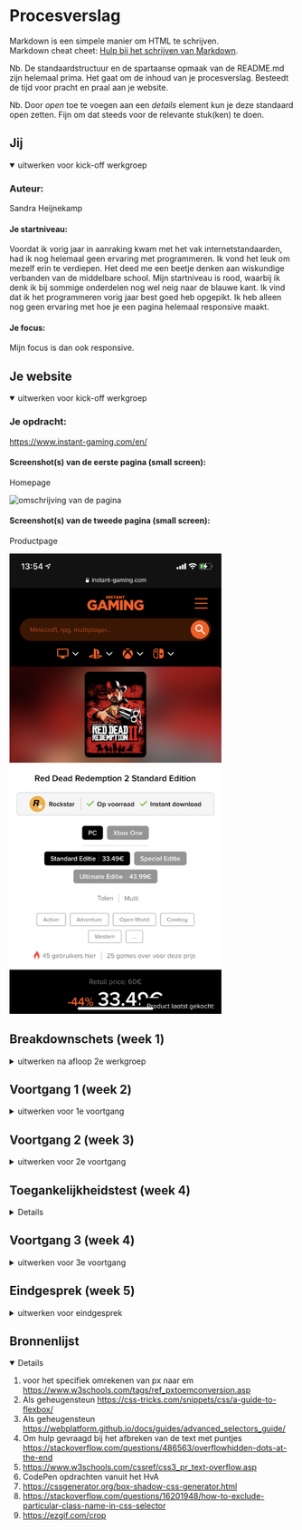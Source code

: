 # Procesverslag
Markdown is een simpele manier om HTML te schrijven.  
Markdown cheat cheet: [Hulp bij het schrijven van Markdown](https://github.com/adam-p/markdown-here/wiki/Markdown-Cheatsheet).

Nb. De standaardstructuur en de spartaanse opmaak van de README.md zijn helemaal prima. Het gaat om de inhoud van je procesverslag. Besteedt de tijd voor pracht en praal aan je website.

Nb. Door *open* toe te voegen aan een *details* element kun je deze standaard open zetten. Fijn om dat steeds voor de relevante stuk(ken) te doen.





## Jij

<details open>
<summary>uitwerken voor kick-off werkgroep</summary>

### Auteur:
Sandra Heijnekamp

#### Je startniveau:
Voordat ik vorig jaar in aanraking kwam met het vak internetstandaarden, had ik nog helemaal geen ervaring met programmeren.
Ik vond het leuk om mezelf erin te verdiepen. Het deed me een beetje denken aan wiskundige verbanden van de middelbare school.
Mijn startniveau is rood, waarbij ik denk ik bij sommige onderdelen nog wel neig naar de blauwe kant.
Ik vind dat ik het programmeren vorig jaar best goed heb opgepikt. Ik heb alleen nog geen ervaring met hoe je een pagina helemaal responsive maakt.

#### Je focus:
Mijn focus is dan ook responsive.
 
</details>





## Je website

<details open>
<summary>uitwerken voor kick-off werkgroep</summary>

### Je opdracht:
https://www.instant-gaming.com/en/

#### Screenshot(s) van de eerste pagina (small screen): 
Homepage 
 
<img src="images/IMG_2807.PNG" width="375px" alt="omschrijving van de pagina">

#### Screenshot(s) van de tweede pagina (small screen):
Productpage 
 
<img src="images/IMG_2808.PNG" width="375px" alt="omschrijving van de pagina">
 
</details>





## Breakdownschets (week 1)

<details>
<summary>uitwerken na afloop 2e werkgroep</summary>

### de hele pagina: 
<img src="images/breakdownschets.jpg" width="375px" alt="breakdown van de hele pagina">
<a href="https://miro.com/welcomeonboard/akcyYVNCOU5PbmhWc2lpM1RDY1hkcHU5VGFEak1Wa2pVMDl4TVh3OVVVeERERkV4ckdBbHZPbk1nS0pNdVlqV3wzMDc0NDU3MzQ5NzE3NjI3OTE1?invite_link_id=750291910630">Hoge resolutie</a>


</details>





## Voortgang 1 (week 2)

<details>
<summary>uitwerken voor 1e voortgang</summary>

### Stand van zaken
<img src="images/Schermafbeeldingresultaatweek1.jpg" width="375px" alt="Schermafbeelding week 2">
<img src="images/Schermafbeeldinghtmlweek1.jpg" width="375px" alt="Schermafbeelding week 2">
<img src="images/code-snapshot-css-week1.jpg" width="375px" alt="Schermafbeelding week 2">

Ik heb er nog te weinig tijd in gestoken. Ik ben best een tijd bezig gemaakt om het menu te maken en uit te zoeken hoe ik een transperante blur op de achtergrond kreeg.
Tijdens het eerste voortgangsgesprek was ik helaas niet aanwezig later heb ik mijn werk aan de docent laten zien. Ik heb tijdens dat gesprek een meer uitgewerkte versie laten zien. 

<img src="images/Schermafbeeldingresultaatweek2.jpg" width="375px" alt="Schermafbeelding week 2.5">
<img src="images/code-snapshot-html-week2.jpg" width="375px" alt="Schermafbeelding week 2.5">
<img src="images/code-snapshot-css-week2.jpg" width="375px" alt="Schermafbeelding week 2.5">

Daaruit kwam naar voren dat ik op de goede weg ben en vooral zo door moet gaan.


### Verslag van meeting
Punten die ik voor mezelf had

- Meer tijd besteden aan het programmeren

</details>





## Voortgang 2 (week 3)

<details>
<summary>uitwerken voor 2e voortgang</summary>

### Stand van zaken

<img src="images/Schermafbeeldingresultaatweek3.jpg" width="375px" alt="Schermafbeelding week 3">
<img src="images/code-snapshot-html-week3.jpg" width="375px" alt="Schermafbeelding week 3">
<img src="images/code-snapshot-css-week3-1.jpg" width="375px" alt="Schermafbeelding week 3">
<img src="images/code-snapshot-css-week3-2.jpg" width="375px" alt="Schermafbeelding week 3">

De structuur van de eerste pagina staat, er zijn nog wel wat dingen die ik eraan wil verbeteren en de responsiveness wil ik ook nog verbeteren.
Ik ben nog niet super ervaren in het programmeren en dat maakt dat ik soms best wel lang bezig ben met een onderdeel.


### Verslag van meeting
hier na afloop snel de uitkomsten van de meeting vastleggen

- Ga minder classes gebruiken
- Denk aan max-width 
- Note aan mezelf maak het jezelf niet te moeilijk

</details>





## Toegankelijkheidstest (week 4)

<details>

### Bevindingen
Lijst met je bevindingen die in de test naar voren kwamen:

#### Screenreader leest alles voor
De screenreader leest alles voor en in mijn geval herhaald hij op sommige plekken twee keer hetzelfde, bijvoorbeeld bij playstation playstation knop.


#### Screenreader leest in een niet logische volgorde voor
Tussen de menu's wordt op dit moment de zoekbalk opgenoemd, dit is niet logisch en ik wil de volgorde dan ook veranderen.


#### Een gezichtsbeperkende afwijking heeft veel invloed 
Tijdens het opzetten van een aantal brillen die het hebben van een visuele afwijking simuleren. 
Liet me inzien hoeveel invloed dat heeft op hoe je met je omgeving en in dit geval interface omgaat.

Het is daarom erg van belang om duidelijke elementen te hebben en het optiomaal te laten werken voor hulpmiddelen als screenreaders.

#### Afleiding is dodelijk
Met het testen van de website tijdens dat ik afgeleid was, realiseerde ik me dat ik dan totaal niet lees. Ik scan dan puur op visuele elementen.

Het lijkt me dan ook belangrijk om de visuele elementen duidelijk te maken, zowel in waar ze staan en wat ze doen.

</details>





## Voortgang 3 (week 4)

<details>
<summary>uitwerken voor 3e voortgang</summary>

### Stand van zaken
hier dit ging goed & dit was lastig (neem ook screenshots op van delen van je website en code)


### Agenda voor meeting
samen met je groepje opstellen

| student 1      | student 2          | student 3    | student 4        |
| ---            | ---                | ---          | ---              |
| dit bespreken  | en dit             | en ik dit    | en dan ik dat    |
| en dat ook nog | dit als er tijd is | nog een punt | dit wil ik zeker |
| ...            | ...                | ...          | ...              |


### Verslag van meeting
hier na afloop snel de uitkomsten van de meeting vastleggen

- punt 1
- punt 2
- nog een punt
- ...

</details>





## Eindgesprek (week 5)

<details>
<summary>uitwerken voor eindgesprek</summary>

### Stand van zaken
hier dit ging goed & dit was lastig (neem ook screenshots op van delen van je website en code)

### Screenshot(s)

hier screenshot(s) van je eindresultaat

</details>





## Bronnenlijst

<details open>

1. voor het specifiek omrekenen van px naar em https://www.w3schools.com/tags/ref_pxtoemconversion.asp
2. Als geheugensteun https://css-tricks.com/snippets/css/a-guide-to-flexbox/ 
3. Als geheugensteun https://webplatform.github.io/docs/guides/advanced_selectors_guide/
4. Om hulp gevraagd bij het afbreken van de text met puntjes https://stackoverflow.com/questions/486563/overflowhidden-dots-at-the-end
5. https://www.w3schools.com/cssref/css3_pr_text-overflow.asp
6. CodePen opdrachten vanuit het HvA
7. https://cssgenerator.org/box-shadow-css-generator.html
8. https://stackoverflow.com/questions/16201948/how-to-exclude-particular-class-name-in-css-selector
9. https://ezgif.com/crop

</details>

